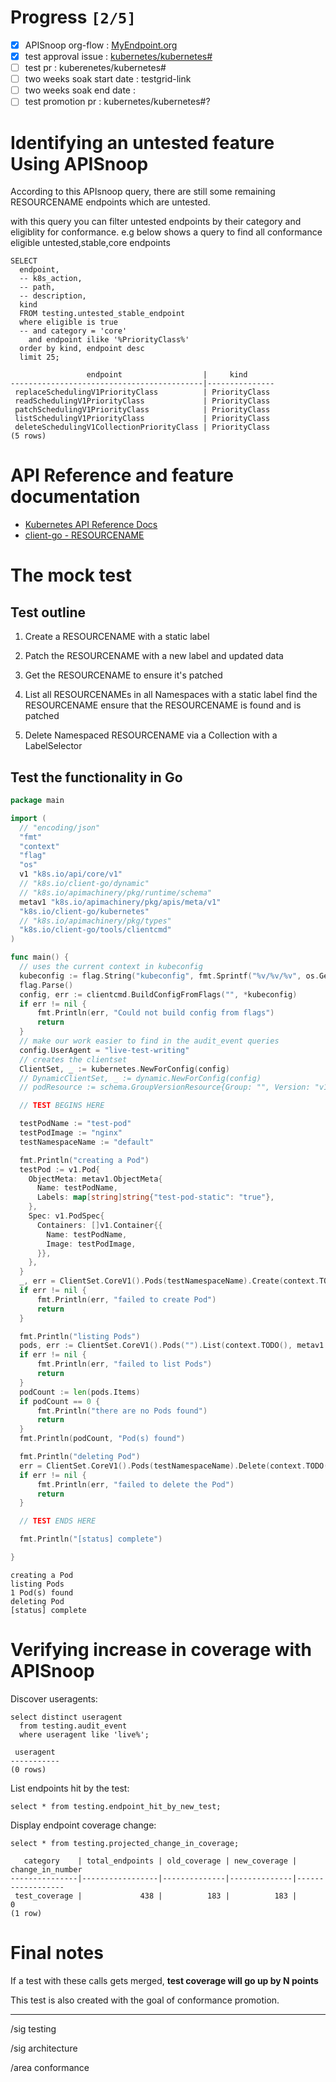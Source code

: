 # Progress <code>[2/5]</code>

-   [X] APISnoop org-flow : [MyEndpoint.org](https://github.com/cncf/apisnoop/blob/master/tickets/k8s/)
-   [X] test approval issue : [kubernetes/kubernetes#](https://github.com/kubernetes/kubernetes/issues/)
-   [ ] test pr : kuberenetes/kubernetes#
-   [ ] two weeks soak start date : testgrid-link
-   [ ] two weeks soak end date :
-   [ ] test promotion pr : kubernetes/kubernetes#?

# Identifying an untested feature Using APISnoop

According to this APIsnoop query, there are still some remaining RESOURCENAME endpoints which are untested.

with this query you can filter untested endpoints by their category and eligiblity for conformance. e.g below shows a query to find all conformance eligible untested,stable,core endpoints

```sql-mode
SELECT
  endpoint,
  -- k8s_action,
  -- path,
  -- description,
  kind
  FROM testing.untested_stable_endpoint
  where eligible is true
  -- and category = 'core'
    and endpoint ilike '%PriorityClass%'
  order by kind, endpoint desc
  limit 25;
```

```example
                 endpoint                  |     kind
-------------------------------------------|---------------
 replaceSchedulingV1PriorityClass          | PriorityClass
 readSchedulingV1PriorityClass             | PriorityClass
 patchSchedulingV1PriorityClass            | PriorityClass
 listSchedulingV1PriorityClass             | PriorityClass
 deleteSchedulingV1CollectionPriorityClass | PriorityClass
(5 rows)

```

# API Reference and feature documentation

-   [Kubernetes API Reference Docs](https://kubernetes.io/docs/reference/kubernetes-api/)
-   [client-go - RESOURCENAME](https://github.com/kubernetes/client-go/blob/master/kubernetes/typed/core/v1/RESOURCENAME.go)

# The mock test

## Test outline

1.  Create a RESOURCENAME with a static label

2.  Patch the RESOURCENAME with a new label and updated data

3.  Get the RESOURCENAME to ensure it's patched

4.  List all RESOURCENAMEs in all Namespaces with a static label find the RESOURCENAME ensure that the RESOURCENAME is found and is patched

5.  Delete Namespaced RESOURCENAME via a Collection with a LabelSelector

## Test the functionality in Go

```go
package main

import (
  // "encoding/json"
  "fmt"
  "context"
  "flag"
  "os"
  v1 "k8s.io/api/core/v1"
  // "k8s.io/client-go/dynamic"
  // "k8s.io/apimachinery/pkg/runtime/schema"
  metav1 "k8s.io/apimachinery/pkg/apis/meta/v1"
  "k8s.io/client-go/kubernetes"
  // "k8s.io/apimachinery/pkg/types"
  "k8s.io/client-go/tools/clientcmd"
)

func main() {
  // uses the current context in kubeconfig
  kubeconfig := flag.String("kubeconfig", fmt.Sprintf("%v/%v/%v", os.Getenv("HOME"), ".kube", "config"), "(optional) absolute path to the kubeconfig file")
  flag.Parse()
  config, err := clientcmd.BuildConfigFromFlags("", *kubeconfig)
  if err != nil {
      fmt.Println(err, "Could not build config from flags")
      return
  }
  // make our work easier to find in the audit_event queries
  config.UserAgent = "live-test-writing"
  // creates the clientset
  ClientSet, _ := kubernetes.NewForConfig(config)
  // DynamicClientSet, _ := dynamic.NewForConfig(config)
  // podResource := schema.GroupVersionResource{Group: "", Version: "v1", Resource: "pods"}

  // TEST BEGINS HERE

  testPodName := "test-pod"
  testPodImage := "nginx"
  testNamespaceName := "default"

  fmt.Println("creating a Pod")
  testPod := v1.Pod{
    ObjectMeta: metav1.ObjectMeta{
      Name: testPodName,
      Labels: map[string]string{"test-pod-static": "true"},
    },
    Spec: v1.PodSpec{
      Containers: []v1.Container{{
        Name: testPodName,
        Image: testPodImage,
      }},
    },
  }
  _, err = ClientSet.CoreV1().Pods(testNamespaceName).Create(context.TODO(), &testPod, metav1.CreateOptions{})
  if err != nil {
      fmt.Println(err, "failed to create Pod")
      return
  }

  fmt.Println("listing Pods")
  pods, err := ClientSet.CoreV1().Pods("").List(context.TODO(), metav1.ListOptions{LabelSelector: "test-pod-static=true"})
  if err != nil {
      fmt.Println(err, "failed to list Pods")
      return
  }
  podCount := len(pods.Items)
  if podCount == 0 {
      fmt.Println("there are no Pods found")
      return
  }
  fmt.Println(podCount, "Pod(s) found")

  fmt.Println("deleting Pod")
  err = ClientSet.CoreV1().Pods(testNamespaceName).Delete(context.TODO(), testPodName, metav1.DeleteOptions{})
  if err != nil {
      fmt.Println(err, "failed to delete the Pod")
      return
  }

  // TEST ENDS HERE

  fmt.Println("[status] complete")

}
```

    creating a Pod
    listing Pods
    1 Pod(s) found
    deleting Pod
    [status] complete

# Verifying increase in coverage with APISnoop

Discover useragents:

```sql-mode
select distinct useragent
  from testing.audit_event
  where useragent like 'live%';
```

     useragent
    -----------
    (0 rows)

List endpoints hit by the test:

```sql-mode
select * from testing.endpoint_hit_by_new_test;
```

Display endpoint coverage change:

```sql-mode
select * from testing.projected_change_in_coverage;
```

```example
   category    | total_endpoints | old_coverage | new_coverage | change_in_number
---------------|-----------------|--------------|--------------|------------------
 test_coverage |             438 |          183 |          183 |                0
(1 row)

```

# Final notes

If a test with these calls gets merged, ****test coverage will go up by N points****

This test is also created with the goal of conformance promotion.

---

/sig testing

/sig architecture

/area conformance
